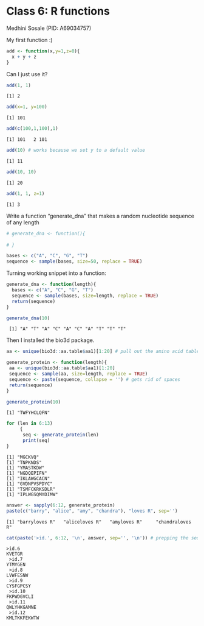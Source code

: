 Class 6: R functions
================
Medhini Sosale (PID: A69034757)

My first function :)

``` r
add <- function(x,y=1,z=0){
  x + y + z
}
```

Can I just use it?

``` r
add(1, 1)
```

    [1] 2

``` r
add(x=1, y=100)
```

    [1] 101

``` r
add(c(100,1,100),1)
```

    [1] 101   2 101

``` r
add(10) # works because we set y to a default value
```

    [1] 11

``` r
add(10, 10)
```

    [1] 20

``` r
add(1, 1, z=1)
```

    [1] 3

Write a function “generate_dna” that makes a random nucleotide sequence
of any length

``` r
# generate_dna <- function(){
  
# }

bases <- c("A", "C", "G", "T")
sequence <- sample(bases, size=50, replace = TRUE)
```

Turning working snippet into a function:

``` r
generate_dna <- function(length){
  bases <- c("A", "C", "G", "T")
  sequence <- sample(bases, size=length, replace = TRUE)
  return(sequence)
}
```

``` r
generate_dna(10)
```

     [1] "A" "T" "A" "C" "A" "C" "A" "T" "T" "T"

Then I installed the bio3d package.

``` r
aa <- unique(bio3d::aa.table$aa1)[1:20] # pull out the amino acid table but only unique labels

generate_protein <- function(length){
 aa <- unique(bio3d::aa.table$aa1)[1:20]
 sequence <- sample(aa, size=length, replace = TRUE)
 sequence <- paste(sequence, collapse = '') # gets rid of spaces
 return(sequence)
}

generate_protein(10)
```

    [1] "TWFYHCLQFN"

``` r
for (len in 6:13)
     {
      seq <- generate_protein(len)
      print(seq)
}
```

    [1] "MGCKVQ"
    [1] "TNPKNDS"
    [1] "YMASTKDW"
    [1] "NGDQEPIFN"
    [1] "IKLAWGCACN"
    [1] "GVDNPVSPDYC"
    [1] "TSMFCKRKSDLR"
    [1] "IPLWGSQMYDIMW"

``` r
answer <- sapply(6:12, generate_protein)
paste(c("barry", "alice", "amy", "chandra"), "loves R", sep='')
```

    [1] "barryloves R"   "aliceloves R"   "amyloves R"     "chandraloves R"

``` r
cat(paste('>id.', 6:12, '\n', answer, sep='', '\n')) # prepping the sequences to be FASTA / BLAST friendly
```

    >id.6
    KVETGR
     >id.7
    YTMYGEN
     >id.8
    LVWFESNW
     >id.9
    CYSFGPCSY
     >id.10
    FKPWDGVCLI
     >id.11
    QWLYHKGAMNE
     >id.12
    KMLTKKFEKWTW
